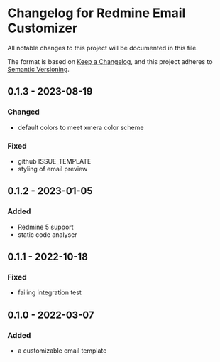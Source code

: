 # Changelog for Redmine Email Customizer

All notable changes to this project will be documented in this file.

The format is based on [Keep a Changelog](https://keepachangelog.com/en/1.0.0/),
and this project adheres to [Semantic Versioning](https://semver.org/spec/v2.0.0.html).

## 0.1.3 - 2023-08-19

### Changed

* default colors to meet xmera color scheme

### Fixed

* github ISSUE_TEMPLATE
* styling of email preview

## 0.1.2 - 2023-01-05

### Added

* Redmine 5 support
* static code analyser

## 0.1.1 - 2022-10-18

### Fixed

* failing integration test

## 0.1.0 - 2022-03-07

### Added

* a customizable email template
